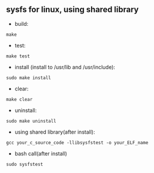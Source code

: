 ## sysfs for linux, using shared library 

- build:
```
make
```

- test:
```
make test
```

- install (install to /usr/lib and /usr/include):
```
sudo make install
```

- clear:
```
make clear
```

- uninstall:
```
sudo make uninstall
```

- using shared library(after install):
```
gcc your_c_source_code -llibsysfstest -o your_ELF_name
```

- bash call(after install)
```
sudo sysfstest
```
